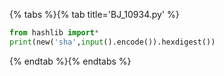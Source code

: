 {% tabs %}{% tab title='BJ_10934.py' %}

```py
from hashlib import*
print(new('sha',input().encode()).hexdigest())
```

{% endtab %}{% endtabs %}
